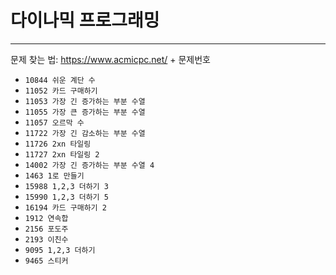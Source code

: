# __다이나믹 프로그래밍__
---
문제 찾는 법: https://www.acmicpc.net/ + 문제번호

- `10844 쉬운 계단 수`
- `11052 카드 구매하기`
- `11053 가장 긴 증가하는 부분 수열`
- `11055 가장 큰 증가하는 부분 수열`
- `11057 오르막 수`
- `11722 가장 긴 감소하는 부분 수열`
- `11726 2xn 타일링`
- `11727 2xn 타일링 2`
- `14002 가장 긴 증가하는 부분 수열 4`
- `1463 1로 만들기`
- `15988 1,2,3 더하기 3`
- `15990 1,2,3 더하기 5`
- `16194 카드 구매하기 2`
- `1912 연속합`
- `2156 포도주`
- `2193 이친수`
- `9095 1,2,3 더하기`
- `9465 스티커`
